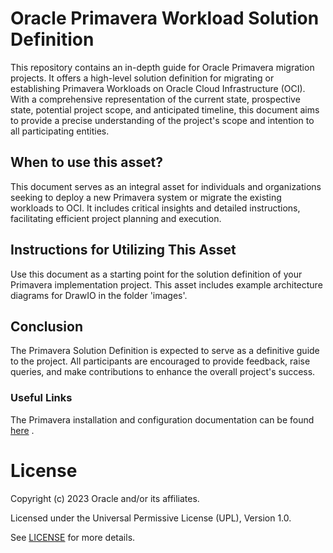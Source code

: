 # Oracle Primavera Workload Solution Definition

This repository contains an in-depth guide for Oracle Primavera migration projects. It offers a high-level solution definition for migrating or establishing Primavera Workloads on Oracle Cloud Infrastructure (OCI). With a comprehensive representation of the current state, prospective state, potential project scope, and anticipated timeline, this document aims to provide a precise understanding of the project's scope and intention to all participating entities.

## When to use this asset?

This document serves as an integral asset for individuals and organizations seeking to deploy a new Primavera system or migrate the existing workloads to OCI. It includes critical insights and detailed instructions, facilitating efficient project planning and execution.

## Instructions for Utilizing This Asset

Use this document as a starting point for the solution definition of your Primavera implementation project. This asset includes example architecture diagrams for DrawIO in the folder 'images'.

## Conclusion
The Primavera Solution Definition is expected to serve as a definitive guide to the project. All participants are encouraged to provide feedback, raise queries, and make contributions to enhance the overall project's success.

### Useful Links
The Primavera installation and configuration documentation can be found [here](https://docs.oracle.com/cd/F37127_01/index.html) .

# License

Copyright (c) 2023 Oracle and/or its affiliates.

Licensed under the Universal Permissive License (UPL), Version 1.0.

See [LICENSE](https://github.com/oracle-devrel/technology-engineering/blob/folder-structure/LICENSE) for more details.
